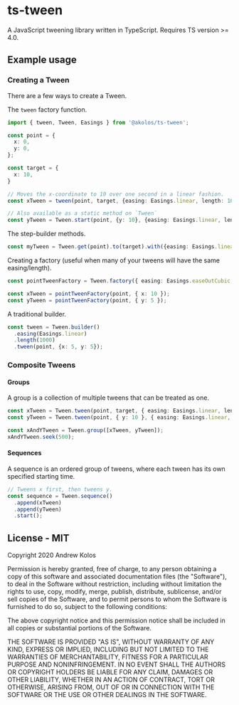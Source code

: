 # ts-tween

A JavaScript tweening library written in TypeScript. Requires TS version >= 4.0.

## Example usage

### Creating a Tween
There are a few ways to create a Tween.

The `tween` factory function.
```ts
import { tween, Tween, Easings } from '@akolos/ts-tween';

const point = {
  x: 0,
  y: 0,
};

const target = {
  x: 10,
}

// Moves the x-coordinate to 10 over one second in a linear fashion.
const xTween = tween(point, target, {easing: Easings.linear, length: 1000});

// Also available as a static method on `Tween`
const yTween = Tween.start(point, {y: 10}, {easing: Easings.linear, length: 1000});
```

The step-builder methods.

```ts
const myTween = Tween.get(point).to(target).with({easing: Easings.linear, length: 1000});
```

Creating a factory (useful when many of your tweens will have the same easing/length).
```ts
const pointTweenFactory = Tween.factory({ easing: Easings.easeOutCubic, length: 1000 });

const xTween = pointTweenFactory(point, { x: 10 });
const yTween = pointTweenFactory(point, { y: 5 });
```

A traditional builder.
```ts
const tween = Tween.builder()
  .easing(Easings.linear)
  .length(1000)
  .tween(point, {x: 5, y: 5});
```

### Composite Tweens

#### Groups
A group is a collection of multiple tweens that can be treated as one.
```ts
const xTween = Tween.tween(point, target, { easing: Easings.linear, length: 1000 });
const yTween = Tween.tween(point, { y: 10 }, { easing: Easings.linear, length: 1000 });

const xAndYTween = Tween.group([xTween, yTween]);
xAndYTween.seek(500);
```

#### Sequences
A sequence is an ordered group of tweens, where each tween has its own specified starting time.
```ts
// Tweens x first, then tweens y.
const sequence = Tween.sequence()
  .append(xTween)
  .append(yTween)
  .start();
```

## License - MIT

Copyright 2020 Andrew Kolos

Permission is hereby granted, free of charge, to any person obtaining a copy of this software and associated documentation files (the "Software"), to deal in the Software without restriction, including without limitation the rights to use, copy, modify, merge, publish, distribute, sublicense, and/or sell copies of the Software, and to permit persons to whom the Software is furnished to do so, subject to the following conditions:

The above copyright notice and this permission notice shall be included in all copies or substantial portions of the Software.

THE SOFTWARE IS PROVIDED "AS IS", WITHOUT WARRANTY OF ANY KIND, EXPRESS OR IMPLIED, INCLUDING BUT NOT LIMITED TO THE WARRANTIES OF MERCHANTABILITY, FITNESS FOR A PARTICULAR PURPOSE AND NONINFRINGEMENT. IN NO EVENT SHALL THE AUTHORS OR COPYRIGHT HOLDERS BE LIABLE FOR ANY CLAIM, DAMAGES OR OTHER LIABILITY, WHETHER IN AN ACTION OF CONTRACT, TORT OR OTHERWISE, ARISING FROM, OUT OF OR IN CONNECTION WITH THE SOFTWARE OR THE USE OR OTHER DEALINGS IN THE SOFTWARE.